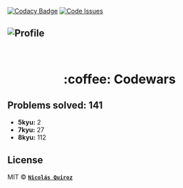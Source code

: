 [![Codacy Badge](https://api.codacy.com/project/badge/grade/54c083c74dd843bcb6a20bfc34841673)](https://www.codacy.com/app/nquiroz/codewars) [![Code Issues](https://www.quantifiedcode.com/api/v1/project/01a4fd3fa24e441a8cc512e8e3438a82/badge.svg)](https://www.quantifiedcode.com/app/project/01a4fd3fa24e441a8cc512e8e3438a82)

## ![Profile](https://www.codewars.com/users/nhquiroz/badges/large)

<h1 align="center">
  <br>
    :coffee: Codewars 
  <br>
</h1>

## Problems solved: 141
  
- **5kyu:** 2
- **7kyu:** 27
- **8kyu:** 112

## License

MIT © **[`Nicolás Quiroz`](https://nicolasquiroz.com)**
